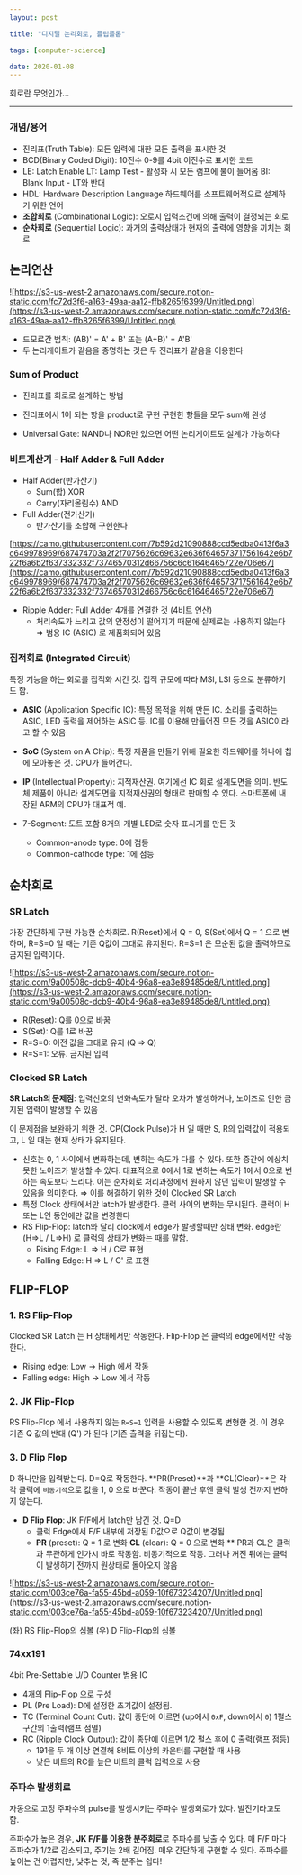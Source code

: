 ```yaml
---
layout: post

title: "디지털 논리회로, 플립플롭"

tags: [computer-science]

date: 2020-01-08
---
```


회로란 무엇인가...

---

### 개념/용어

- 진리표(Truth Table): 모든 입력에 대한 모든 출력을 표시한 것
- BCD(Binary Coded Digit): 10진수 0-9를 4bit 이진수로 표시한 코드
- LE: Latch Enable
  LT: Lamp Test - 활성화 시 모든 램프에 불이 들어옴
  BI: Blank Input - LT와 반대
- HDL: Hardware Description Language 하드웨어를 소프트웨어적으로 설계하기 위한 언어
- **조합회로** (Combinational Logic): 오로지 입력조건에 의해 출력이 결정되는 회로
- **순차회로** (Sequential Logic): 과거의 출력상태가 현재의 출력에 영향을 끼치는 회로

## 논리연산

![https://s3-us-west-2.amazonaws.com/secure.notion-static.com/fc72d3f6-a163-49aa-aa12-ffb8265f6399/Untitled.png](https://s3-us-west-2.amazonaws.com/secure.notion-static.com/fc72d3f6-a163-49aa-aa12-ffb8265f6399/Untitled.png)

- 드모르간 법칙: (AB)' = A' + B' 또는 (A+B)' = A'B'
- 두 논리게이트가 같음을 증명하는 것은 두 진리표가 같음을 이용한다

### Sum of Product

- 진리표를 회로로 설계하는 방법
- 진리표에서 1이 되는 항을 product로 구현
  구현한 항들을 모두 sum해 완성

- Universal Gate: NAND나 NOR만 있으면 어떤 논리게이트도 설계가 가능하다

### 비트계산기 - Half Adder & Full Adder

- Half Adder(반가산기)
  - Sum(합) XOR
  - Carry(자리올림수) AND
- Full Adder(전가산기)
  - 반가산기를 조합해 구현한다

[https://camo.githubusercontent.com/7b592d21090888ccd5edba0413f6a3c649978969/687474703a2f2f7075626c69632e636f646573717561642e6b722f6a6b2f637332332f73746570312d66756c6c61646465722e706e67](https://camo.githubusercontent.com/7b592d21090888ccd5edba0413f6a3c649978969/687474703a2f2f7075626c69632e636f646573717561642e6b722f6a6b2f637332332f73746570312d66756c6c61646465722e706e67)

- Ripple Adder: Full Adder 4개를 연결한 것 (4비트 연산)
  - 처리속도가 느리고 값의 안정성이 떨어지기 때문에 실제로는 사용하지 않는다
    ⇒ 범용 IC (ASIC) 로 제품화되어 있음

### 집적회로 (Integrated Circuit)

특정 기능을 하는 회로를 집적화 시킨 것. 집적 규모에 따라 MSI, LSI 등으로 분류하기도 함.

- **ASIC** (Application Specific IC): 특정 목적을 위해 만든 IC. 소리를 출력하는 ASIC, LED 출력을 제어하는 ASIC 등. IC를 이용해 만들어진 모든 것을 ASIC이라고 할 수 있음
- **SoC** (System on A Chip): 특정 제품을 만들기 위해 필요한 하드웨어를 하나에 칩에 모아놓은 것. CPU가 들어간다.
- **IP** (Intellectual Property): 지적재산권. 여기에선 IC 회로 설계도면을 의미. 반도체 제품이 아니라 설계도면을 지적재산권의 형태로 판매할 수 있다. 스마트폰에 내장된 ARM의 CPU가 대표적 예.

- 7-Segment: 도트 포함 8개의 개별 LED로 숫자 표시기를 만든 것
  - Common-anode type: 0에 점등
  - Common-cathode type: 1에 점등

## 순차회로

### SR Latch

가장 간단하게 구현 가능한 순차회로. R(Reset)에서 Q = 0, S(Set)에서 Q = 1 으로 변하며, R=S=0 일 때는 기존 Q값이 그대로 유지된다. R=S=1 은 모순된 값을 출력하므로 금지된 입력이다.

![https://s3-us-west-2.amazonaws.com/secure.notion-static.com/9a00508c-dcb9-40b4-96a8-ea3e89485de8/Untitled.png](https://s3-us-west-2.amazonaws.com/secure.notion-static.com/9a00508c-dcb9-40b4-96a8-ea3e89485de8/Untitled.png)

- R(Reset): Q를 0으로 바꿈
- S(Set): Q를 1로 바꿈
- R=S=0: 이전 값을 그대로 유지 (Q ⇒ Q)
- R=S=1: 오류. 금지된 입력

### Clocked SR Latch

**SR Latch의 문제점**: 입력신호의 변화속도가 달라 오차가 발생하거나, 노이즈로 인한 금지된 입력이 발생할 수 있음

이 문제점을 보완하기 위한 것. CP(Clock Pulse)가 H 일 때만 S, R의 입력값이 적용되고, L 일 때는 현재 상태가 유지된다.

- 신호는 0, 1 사이에서 변화하는데, 변하는 속도가 다를 수 있다. 또한 중간에 예상치 못한 노이즈가 발생할 수 있다. 대표적으로 0에서 1로 변하는 속도가 1에서 0으로 변하는 속도보다 느리다. 이는 순차회로 처리과정에서 원하지 않던 입력이 발생할 수 있음을 의미한다.
  ⇒ 이를 해결하기 위한 것이 Clocked SR Latch
- 특정 Clock 상태에서만 latch가 발생한다. 클럭 사이의 변화는 무시된다. 클럭이 H또는 L인 동안에만 값을 변경한다
- RS Flip-Flop: latch와 달리 clock에서 edge가 발생할때만 상태 변화. edge란 (H⇒L / L⇒H) 로 클럭의 상태가 변화는 때를 말함.
  - Rising Edge: L ⇒ H / C로 표현
  - Falling Edge: H ⇒ L / C' 로 표현

## FLIP-FLOP

### 1. RS Flip-Flop

Clocked SR Latch 는 H 상태에서만 작동한다. Flip-Flop 은 클럭의 edge에서만 작동한다.

- Rising edge: Low -> High 에서 작동
- Falling edge: High -> Low 에서 작동

### 2. JK Flip-Flop

RS Flip-Flop 에서 사용하지 않는 `R=S=1` 입력을 사용할 수 있도록 변형한 것. 이 경우 기존 Q 값의 반대 (Q') 가 된다 (기존 출력을 뒤집는다).

### 3. D Flip Flop

D 하나만을 입력받는다. D=Q로 작동한다. **PR(Preset)**과 **CL(Clear)**은 각각 클럭에 `비동기적`으로 값을 1, 0 으로 바꾼다. 작동이 끝난 후엔 클럭 발생 전까지 변하지 않는다.

- **D Flip Flop**: JK F/F에서 latch만 남긴 것. Q=D
  - 클럭 Edge에서 F/F 내부에 저장된 D값으로 Q값이 변경됨
  - **PR** (preset): Q = 1 로 변화
    **CL** (clear): Q = 0 으로 변화
    \*\* PR과 CL은 클럭과 무관하게 인가시 바로 작동함. 비동기적으로 작동. 그러나 꺼진 뒤에는 클럭이 발생하기 전까지 원상태로 돌아오지 않음

![https://s3-us-west-2.amazonaws.com/secure.notion-static.com/003ce76a-fa55-45bd-a059-10f673234207/Untitled.png](https://s3-us-west-2.amazonaws.com/secure.notion-static.com/003ce76a-fa55-45bd-a059-10f673234207/Untitled.png)

(좌) RS Flip-Flop의 심볼 (우) D Flip-Flop의 심볼

### 74xx191

4bit Pre-Settable U/D Counter 범용 IC

- 4개의 Flip-Flop 으로 구성
- PL (Pre Load): D에 설정한 초기값이 설정됨.
- TC (Terminal Count Out): 값이 종단에 이르면 (up에서 `0xF`, down에서 `0`) 1펄스 구간의 1출력(램프 점멸)
- RC (Ripple Clock Output): 값이 종단에 이르면 1/2 펄스 후에 0 출력(램프 점등)
  - 191을 두 개 이상 연결해 8비트 이상의 카운터를 구현할 때 사용
  - 낮은 비트의 RC를 높은 비트의 클럭 입력으로 사용

### 주파수 발생회로

자동으로 고정 주파수의 pulse를 발생시키는 주파수 발생회로가 있다. 발진기라고도 함.

주파수가 높은 경우, **JK F/F를 이용한 분주회로**로 주파수를 낮출 수 있다. 매 F/F 마다 주파수가 1/2로 감소되고, 주기는 2배 길어짐. 매우 간단하게 구현할 수 있다. 주파수를 높이는 건 어렵지만, 낮추는 것, 즉 분주는 쉽다!
